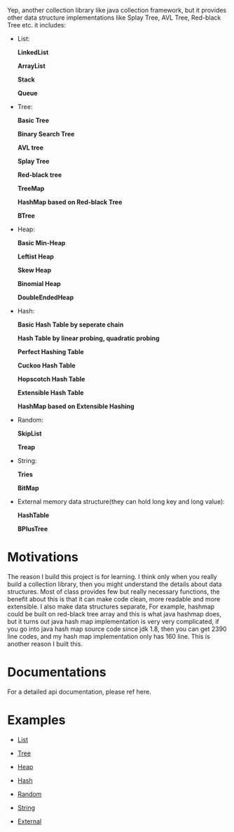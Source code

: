 Yep, another collection library like java collection framework, but it
provides other data structure implementations like Splay Tree, AVL Tree,
Red-black Tree etc. it includes:

* List: </p>
**LinkedList** </p>
**ArrayList** </p>
**Stack** </p>
**Queue**

* Tree: </p>
**Basic Tree** </p>
**Binary Search Tree** </p>
**AVL tree** </p>
**Splay Tree** </p>
**Red-black tree** </p>
**TreeMap** </p>
**HashMap based on Red-black Tree** </p>
**BTree**

* Heap: </p>
**Basic Min-Heap** </p>
**Leftist Heap** </p>
**Skew Heap** </p>
**Binomial Heap** </p>
**DoubleEndedHeap** </p>

* Hash: </p>
**Basic Hash Table by seperate chain** </p>
**Hash Table by linear probing, quadratic probing** </p>
**Perfect Hashing Table** </p>
**Cuckoo Hash Table** </p>
**Hopscotch Hash Table** </p>
**Extensible Hash Table** </p>
**HashMap based on Extensible Hashing** </p>

* Random: </p>
**SkipList** </p>
**Treap**

* String: </p>
**Tries** </p>
**BitMap**

* External memory data structure(they can hold long key and long value): </p>
**HashTable**</p>
**BPlusTree**

# Motivations

The reason I build this project is for learning. I think only when you
really build a collection library, then you might understand the details
about data structures. Most of class provides few but really necessary
functions, the benefit about this is that it can make code clean,
more readable and more extensible. I also make data structures separate,
For example, hashmap could be built on red-black tree array and this is
what java hashmap does, but it turns out java hash map implementation is
very very complicated, if you go into java hash map source code since
jdk 1.8, then you can get 2390 line codes, and my hash map implementation
only has 160 line. This is another reason I built this.

# Documentations
For a detailed api documentation, please ref here.

# Examples

* [List](https://github.com/xiaobogaga/data-structure/tree/master/src/main/java/com/tomzhu/list)

* [Tree](https://github.com/xiaobogaga/data-structure/tree/master/src/main/java/com/tomzhu/tree)

* [Heap]()

* [Hash]()

* [Random]()

* [String]()

* [External]()